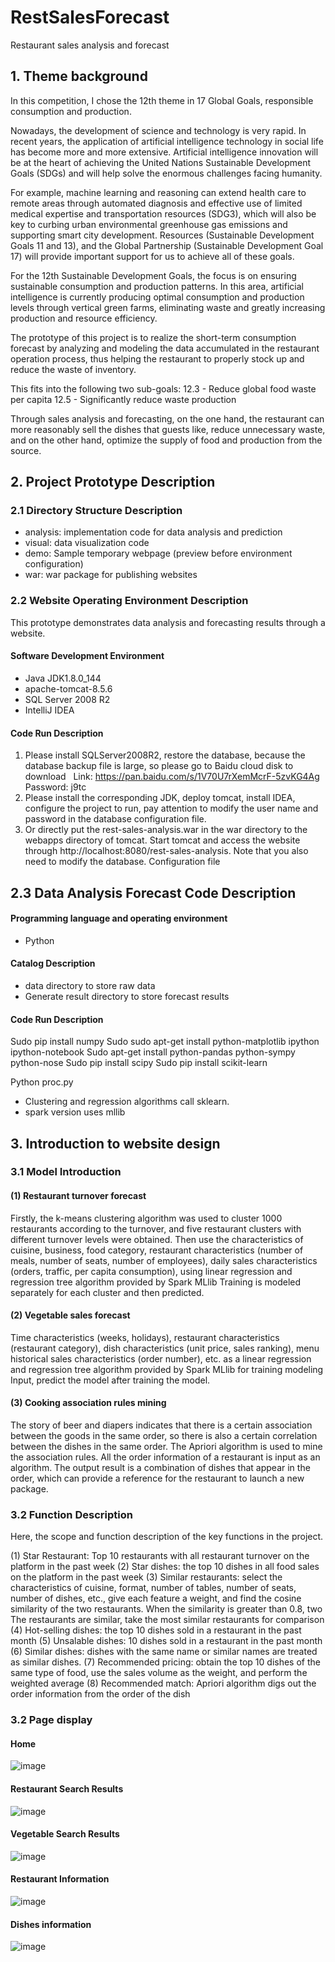 # RestSalesForecast

Restaurant sales analysis and forecast

## 1. Theme background

In this competition, I chose the 12th theme in 17 Global Goals, responsible consumption and production.

Nowadays, the development of science and technology is very rapid. In recent years, the application of artificial intelligence technology in social life has become more and more extensive. Artificial intelligence innovation will be at the heart of achieving the United Nations Sustainable Development Goals (SDGs) and will help solve the enormous challenges facing humanity.

For example, machine learning and reasoning can extend health care to remote areas through automated diagnosis and effective use of limited medical expertise and transportation resources (SDG3), which will also be key to curbing urban environmental greenhouse gas emissions and supporting smart city development. Resources (Sustainable Development Goals 11 and 13), and the Global Partnership (Sustainable Development Goal 17) will provide important support for us to achieve all of these goals.

For the 12th Sustainable Development Goals, the focus is on ensuring sustainable consumption and production patterns. In this area, artificial intelligence is currently producing optimal consumption and production levels through vertical green farms, eliminating waste and greatly increasing production and resource efficiency.

The prototype of this project is to realize the short-term consumption forecast by analyzing and modeling the data accumulated in the restaurant operation process, thus helping the restaurant to properly stock up and reduce the waste of inventory.

This fits into the following two sub-goals:
12.3 - Reduce global food waste per capita
12.5 - Significantly reduce waste production

Through sales analysis and forecasting, on the one hand, the restaurant can more reasonably sell the dishes that guests like, reduce unnecessary waste, and on the other hand, optimize the supply of food and production from the source.

## 2. Project Prototype Description

### 2.1 Directory Structure Description

- analysis: implementation code for data analysis and prediction
- visual: data visualization code
- demo: Sample temporary webpage (preview before environment configuration)
- war: war package for publishing websites

### 2.2 Website Operating Environment Description

This prototype demonstrates data analysis and forecasting results through a website.

#### Software Development Environment

- Java JDK1.8.0_144  
- apache-tomcat-8.5.6  
- SQL Server 2008 R2  
- IntelliJ IDEA  

#### Code Run Description

1. Please install SQLServer2008R2, restore the database, because the database backup file is large, so please go to Baidu cloud disk to download
  Link: https://pan.baidu.com/s/1V70U7rXemMcrF-5zvKG4Ag Password: j9tc
2. Please install the corresponding JDK, deploy tomcat, install IDEA, configure the project to run, pay attention to modify the user name and password in the database configuration file.
3. Or directly put the rest-sales-analysis.war in the war directory to the webapps directory of tomcat. Start tomcat and access the website through http://localhost:8080/rest-sales-analysis. Note that you also need to modify the database. Configuration file


## 2.3 Data Analysis Forecast Code Description

#### Programming language and operating environment

- Python

#### Catalog Description

- data directory to store raw data
- Generate result directory to store forecast results

#### Code Run Description
Sudo pip install numpy
Sudo sudo apt-get install python-matplotlib ipython ipython-notebook
Sudo apt-get install python-pandas python-sympy python-nose
Sudo pip install scipy
Sudo pip install scikit-learn

Python proc.py

- Clustering and regression algorithms call sklearn.
- spark version uses mllib

## 3. Introduction to website design

### 3.1 Model Introduction

#### (1) Restaurant turnover forecast
Firstly, the k-means clustering algorithm was used to cluster 1000 restaurants according to the turnover, and five restaurant clusters with different turnover levels were obtained. Then use the characteristics of cuisine, business, food category, restaurant characteristics (number of meals, number of seats, number of employees), daily sales characteristics (orders, traffic, per capita consumption), using linear regression and regression tree algorithm provided by Spark MLlib Training is modeled separately for each cluster and then predicted.

#### (2) Vegetable sales forecast
Time characteristics (weeks, holidays), restaurant characteristics (restaurant category), dish characteristics (unit price, sales ranking), menu historical sales characteristics (order number), etc. as a linear regression and regression tree algorithm provided by Spark MLlib for training modeling Input, predict the model after training the model.

#### (3) Cooking association rules mining
The story of beer and diapers indicates that there is a certain association between the goods in the same order, so there is also a certain correlation between the dishes in the same order. The Apriori algorithm is used to mine the association rules. All the order information of a restaurant is input as an algorithm. The output result is a combination of dishes that appear in the order, which can provide a reference for the restaurant to launch a new package.

### 3.2 Function Description

Here, the scope and function description of the key functions in the project.

(1) Star Restaurant: Top 10 restaurants with all restaurant turnover on the platform in the past week
(2) Star dishes: the top 10 dishes in all food sales on the platform in the past week
(3) Similar restaurants: select the characteristics of cuisine, format, number of tables, number of seats, number of dishes, etc., give each feature a weight, and find the cosine similarity of the two restaurants. When the similarity is greater than 0.8, two The restaurants are similar, take the most similar restaurants for comparison
(4) Hot-selling dishes: the top 10 dishes sold in a restaurant in the past month
(5) Unsalable dishes: 10 dishes sold in a restaurant in the past month
(6) Similar dishes: dishes with the same name or similar names are treated as similar dishes.
(7) Recommended pricing: obtain the top 10 dishes of the same type of food, use the sales volume as the weight, and perform the weighted average
(8) Recommended match: Apriori algorithm digs out the order information from the order of the dish


### 3.2 Page display

#### Home
![image](./screenshot/Home.png)

#### Restaurant Search Results
![image](./screenshot/SearchHotelResults.png)

#### Vegetable Search Results
![image](./screenshot/SearchFoodResults.png)

#### Restaurant Information
![image](./screenshot/Hotel_Info.png)

#### Dishes information
![image](./screenshot/Food_Info.png)

